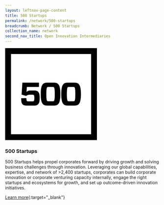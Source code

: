 ```yaml
---
layout: leftnav-page-content
title: 500 Startups
permalink: /network/500-startups
breadcrumb: Network / 500 Startups
collection_name: network
second_nav_title: Open Innovation Intermediaries
---
```

<div class="networklogo">
<a href="https://ecosystems.500.co/?utm_source=openinnovationnetwork.sg&utm_medium=referral">
<img src="/images/partners/500.png" alt="1">
</a>
</div>



<h3>500 Startups</h3> 
500 Startups helps propel corporates forward by driving growth and solving business challenges through innovation. Leveraging our global capabilities, expertise, and network of >2,400 startups, corporates can build corporate innovation or corporate venturing capacity internally, engage the right startups and ecosystems for growth, and set up outcome-driven innovation initiatives.

[Learn more](https://ecosystems.500.co/?utm_source=openinnovationnetwork.sg&utm_medium=referral){:target="_blank"}
